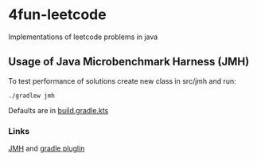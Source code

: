 # 4fun-leetcode

Implementations of leetcode problems in java

## Usage of Java Microbenchmark Harness (JMH)

To test performance of solutions create new class in src/jmh and run:

```
./gradlew jmh 
```

Defaults are in [build.gradle.kts](build.gradle.kts)

### Links

[JMH](https://github.com/openjdk/jmh) and [gradle pluglin](https://github.com/melix/jmh-gradle-plugin)